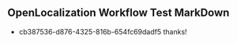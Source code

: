 ## OpenLocalization Workflow Test MarkDown
* cb387536-d876-4325-816b-654fc69dadf5 
thanks!<!--HONumber=Mar16_HO2-->
